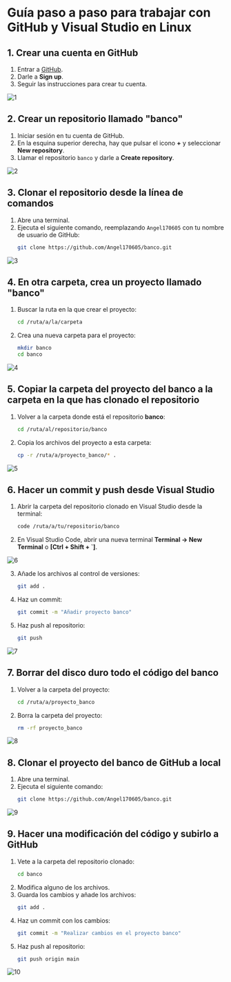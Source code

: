 # Guía paso a paso para trabajar con GitHub y Visual Studio en Linux

## 1. Crear una cuenta en GitHub
1. Entrar a [GitHub](https://github.com).
2. Darle a **Sign up**.
3. Seguir las instrucciones para crear tu cuenta.

![1](https://github.com/Angel170605/DPL_A_Angel/blob/main/IMGS/tarea1_3/1.png)

## 2. Crear un repositorio llamado "banco"
1. Iniciar sesión en tu cuenta de GitHub.
2. En la esquina superior derecha, hay que pulsar el icono **+** y seleccionar **New repository**.
3. Llamar el repositorio `banco` y darle a **Create repository**.

![2](https://github.com/Angel170605/DPL_A_Angel/blob/main/IMGS/tarea1_3/2.png)

## 3. Clonar el repositorio desde la línea de comandos
1. Abre una terminal.
2. Ejecuta el siguiente comando, reemplazando `Angel170605` con tu nombre de usuario de GitHub:
    ```bash
    git clone https://github.com/Angel170605/banco.git
    ```

![3](https://github.com/Angel170605/DPL_A_Angel/blob/main/IMGS/tarea1_3/3.png)

## 4. En otra carpeta, crea un proyecto llamado "banco"
1. Buscar la ruta en la que crear el proyecto:
    ```bash
    cd /ruta/a/la/carpeta
    ```
2. Crea una nueva carpeta para el proyecto:
    ```bash
    mkdir banco
    cd banco
    ```

![4](https://github.com/Angel170605/DPL_A_Angel/blob/main/IMGS/tarea1_3/4.png)

## 5. Copiar la carpeta del proyecto del banco a la carpeta en la que has clonado el repositorio
1. Volver a la carpeta donde está el repositorio **banco**:
    ```bash
    cd /ruta/al/repositorio/banco
    ```
2. Copia los archivos del proyecto a esta carpeta:
    ```bash
    cp -r /ruta/a/proyecto_banco/* .
    ```

![5](https://github.com/Angel170605/DPL_A_Angel/blob/main/IMGS/tarea1_3/5.png)

## 6. Hacer un commit y push desde Visual Studio
1. Abrir la carpeta del repositorio clonado en Visual Studio desde la terminal:
    ```bash
    code /ruta/a/tu/repositorio/banco
    ```
2. En Visual Studio Code, abrir una nueva terminal **Terminal -> New Terminal** o **[Ctrl + Shift + `]**.

![6](https://github.com/Angel170605/DPL_A_Angel/blob/main/IMGS/tarea1_3/6.png)


3. Añade los archivos al control de versiones:
    ```bash
    git add .
    ```
4. Haz un commit:
    ```bash
    git commit -m "Añadir proyecto banco"
    ```
5. Haz push al repositorio:
    ```bash
    git push
    ```

![7](https://github.com/Angel170605/DPL_A_Angel/blob/main/IMGS/tarea1_3/7.png)

## 7. Borrar del disco duro todo el código del banco
1. Volver a la carpeta del proyecto:
    ```bash
    cd /ruta/a/proyecto_banco
    ```
2. Borra la carpeta del proyecto:
    ```bash
    rm -rf proyecto_banco
    ```

![8](https://github.com/Angel170605/DPL_A_Angel/blob/main/IMGS/tarea1_3/8.png)

## 8. Clonar el proyecto del banco de GitHub a local
1. Abre una terminal.
2. Ejecuta el siguiente comando:
    ```bash
    git clone https://github.com/Angel170605/banco.git
    ```

![9](https://github.com/Angel170605/DPL_A_Angel/blob/main/IMGS/tarea1_3/9.png)

## 9. Hacer una modificación del código y subirlo a GitHub
1. Vete a la carpeta del repositorio clonado:
    ```bash
    cd banco
    ```
2. Modifica alguno de los archivos.
3. Guarda los cambios y añade los archivos:
    ```bash
    git add .
    ```
4. Haz un commit con los cambios:
    ```bash
    git commit -m "Realizar cambios en el proyecto banco"
    ```
5. Haz push al repositorio:
    ```bash
    git push origin main
    ```

![10](https://github.com/Angel170605/DPL_A_Angel/blob/main/IMGS/tarea1_3/10.png)
